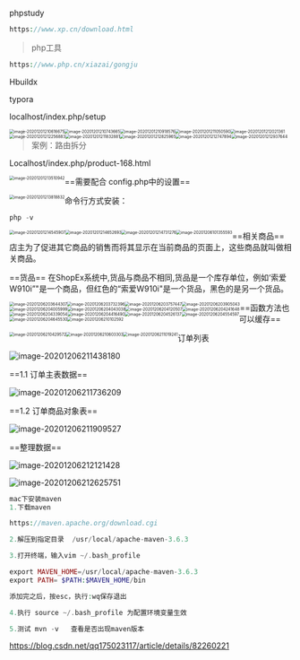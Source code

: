 phpstudy

~~~php
https://www.xp.cn/download.html
~~~



> php工具

~~~php
https://www.php.cn/xiazai/gongju
~~~



Hbuildx

typora



localhost/index.php/setup



<img src="php环境.assets/image-20201201210616675.png" alt="image-20201201210616675" style="zoom:50%;float:left;" />



<img src="php环境.assets/image-20201201210743665.png" alt="image-20201201210743665" style="zoom:50%;float:left;" />



<img src="php环境.assets/image-20201201210918576.png" alt="image-20201201210918576" style="zoom:50%;float:left;" />

<img src="php环境.assets/image-20201201211050590.png" alt="image-20201201211050590" style="zoom:50%;float:left;" />





<img src="php环境.assets/image-20201201212021361.png" alt="image-20201201212021361" style="zoom:50%;float:left;" />



<img src="php环境.assets/image-20201201212256883.png" alt="image-20201201212256883" style="zoom:50%;float:left;" />



<img src="php环境.assets/image-20201201211832881.png" alt="image-20201201211832881" style="zoom:50%;float:left;" />



<img src="php环境.assets/image-20201201212825965.png" alt="image-20201201212825965" style="zoom:50%;float:left;" />



<img src="php环境.assets/image-20201201212747894.png" alt="image-20201201212747894" style="zoom:50%;float:left;" />



<img src="php环境.assets/image-20201201212937644.png" alt="image-20201201212937644" style="zoom:50%;float:left;" />





> 案例：路由拆分

Localhost/index.php/product-168.html

<img src="php环境.assets/image-20201201213510942.png" alt="image-20201201213510942" style="zoom:50%;float:left;;" />



==需要配合 config.php中的设置==

<img src="php环境.assets/image-20201201213818832.png" alt="image-20201201213818832" style="zoom:50%;float:left;" />



命令行方式安装：

~~~php
php -v
~~~



<img src="php环境.assets/image-20201201214545907.png" alt="image-20201201214545907" style="zoom:50%;float:left;" />



<img src="php环境.assets/image-20201201214652693.png" alt="image-20201201214652693" style="zoom:50%;float:left;" />



<img src="php环境.assets/image-20201201214731276.png" alt="image-20201201214731276" style="zoom:50%;float:left;" />





<img src="php环境.assets/image-20201206101355593.png" alt="image-20201206101355593" style="zoom:50%;float:left;" />



==相关商品==
店主为了促进其它商品的销售而将其显示在当前商品的页面上，这些商品就叫做相关商品。



==货品==
在ShopEx系统中,货品与商品不相同,货品是一个库存单位，例如‘索爱W910i”"是一个商品，但红色的“索爱W910i"是一个货品，黑色的是另一个货品。



<img src="php环境.assets/image-20201206203644307.png" alt="image-20201206203644307" style="zoom:50%;float:left;" />



<img src="php环境.assets/image-20201206203732396.png" alt="image-20201206203732396" style="zoom:50%;float:left;" />



<img src="php环境.assets/image-20201206203757447.png" alt="image-20201206203757447" style="zoom:50%;float:left;" />



<img src="php环境.assets/image-20201206203905043.png" alt="image-20201206203905043" style="zoom:50%;float:left;" />





<img src="php环境.assets/image-20201206204005999.png" alt="image-20201206204005999" style="zoom:50%;float:left;" />



<img src="php环境.assets/image-20201206204043038.png" alt="image-20201206204043038" style="zoom:50%;float:left;" />



<img src="php环境.assets/image-20201206204120507.png" alt="image-20201206204120507" style="zoom:50%;float:left;" />



<img src="php环境.assets/image-20201206204241648.png" alt="image-20201206204241648" style="zoom:50%;float:left;" />





<img src="php环境.assets/image-20201206204339054.png" alt="image-20201206204339054" style="zoom:50%;float:left;" />



<img src="php环境.assets/image-20201206204416490.png" alt="image-20201206204416490" style="zoom:50%;float:left;" />



<img src="php环境.assets/image-20201206204526137.png" alt="image-20201206204526137" style="zoom:50%;float:left;" />



<img src="php环境.assets/image-20201206204554597.png" alt="image-20201206204554597" style="zoom:50%;float:left;" />



<img src="php环境.assets/image-20201206204645530.png" alt="image-20201206204645530" style="zoom:50%;float:left;" />



<img src="php环境.assets/image-20201206210102592.png" alt="image-20201206210102592" style="zoom:50%;float:left;" />



==函数方法也可以缓存==

<img src="php环境.assets/image-20201206210429572.png" alt="image-20201206210429572" style="zoom:50%;float:left;" />



<img src="php环境.assets/image-20201206210603303.png" alt="image-20201206210603303" style="zoom:50%;float:left;" />



<img src="php环境.assets/image-20201206211019241.png" alt="image-20201206211019241" style="zoom:50%;float:left;" />





订单列表

![image-20201206211438180](php环境.assets/image-20201206211438180.png)



==1.1 订单主表数据==

![image-20201206211736209](php环境.assets/image-20201206211736209.png)



==1.2 订单商品对象表==

![image-20201206211909527](php环境.assets/image-20201206211909527.png)



==整理数据==

![image-20201206212121428](php环境.assets/image-20201206212121428.png)





![image-20201206212625751](php环境.assets/image-20201206212625751.png)









~~~php
mac下安装maven
1.下载maven

https://maven.apache.org/download.cgi

2.解压到指定目录  /usr/local/apache-maven-3.6.3

3.打开终端，输入vim ~/.bash_profile

export MAVEN_HOME=/usr/local/apache-maven-3.6.3
export PATH= $PATH:$MAVEN_HOME/bin

添加完之后，按esc，执行:wq保存退出

4.执行 source ~/.bash_profile 为配置环境变量生效

5.测试 mvn -v   查看是否出现maven版本
~~~



https://blog.csdn.net/qq175023117/article/details/82260221









